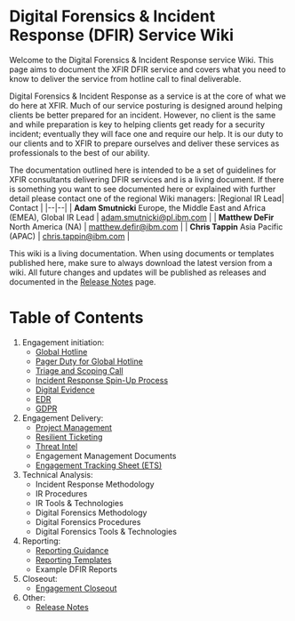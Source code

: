 
# Digital Forensics & Incident Response (DFIR) Service Wiki

Welcome to the Digital Forensics & Incident Response service Wiki. This page aims to document the XFIR DFIR service and covers what you need to know to deliver the service from hotline call to final deliverable. 

Digital Forensics & Incident Response as a service is at the core of what we do here at XFIR. Much of our service posturing is designed around helping clients be better prepared for an incident. However, no client is the same and while preparation is key to helping clients get ready for a security incident; eventually they will face one and require our help. It is our duty to our clients and to XFIR to prepare ourselves and deliver these services as professionals to the best of our ability.

The documentation outlined here is intended to be a set of guidelines for XFIR consultants delivering DFIR services and is a living document. If there is something you want to see documented here or explained with further detail please contact one of the regional Wiki managers:
|Regional IR Lead| Contact  |
|--|--|
| **Adam Smutnicki** Europe, the Middle East and Africa (EMEA), Global IR Lead | adam.smutnicki@pl.ibm.com |
| **Matthew DeFir** North America (NA) | matthew.defir@ibm.com |
| **Chris Tappin** Asia Pacific (APAC) | chris.tappin@ibm.com |


This wiki is a living documentation. When using documents or templates published here, make sure to always download the latest version from a wiki. All future changes and updates will be published as releases and documented in the [Release Notes](DFIR-Release-Notes) page.


# Table of Contents

1. Engagement initiation:
	- [Global Hotline](DFIR-Hotline)
	- [Pager Duty for Global Hotline](DFIR-PagerDuty)
	- [Triage and Scoping Call](DFIR-Triage-Scoping)
	- [Incident Response Spin-Up Process](DFIR-SpinUp)
	- [Digital Evidence](DFIR-Digital-Evidence)
	- [EDR](DFIR-EDR)
	- [GDPR](GDPR-for-DFIR-Engagements)
4. Engagement Delivery:
	- [Project Management](DFIR-Project-Management)
	- [Resilient Ticketing](DFIR-Resilient)
	- [Threat Intel](DFIR-Threat-Intel)
	- Engagement Management Documents
	- [Engagement Tracking Sheet (ETS)](DFIR-ETS)
3. Technical Analysis:
	- Incident Response Methodology
	- IR Procedures
	- IR Tools & Technologies
	- Digital Forensics Methodology
	- Digital Forensics Procedures
	- Digital Forensics Tools & Technologies
5. Reporting:
	- [Reporting Guidance](DFIR-Reporting-Style-Guide)
	- [Reporting Templates](DFIR-Reporting-Templates)
	- Example DFIR Reports
6. Closeout:
	- [Engagement Closeout](DFIR-Engagement-Closeout)
7. Other:
	- [Release Notes](DFIR-Release-Notes)